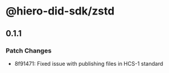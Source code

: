 # @hiero-did-sdk/zstd

## 0.1.1

### Patch Changes

- 8f91471: Fixed issue with publishing files in HCS-1 standard
